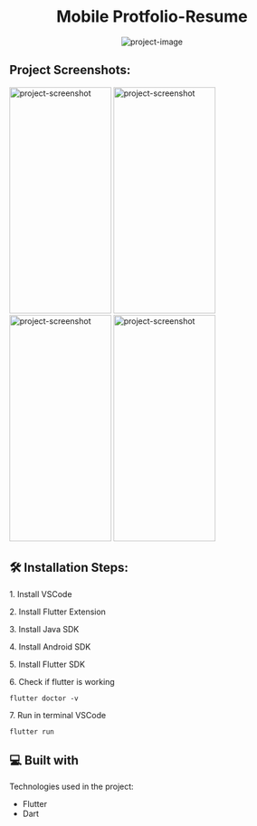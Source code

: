 <h1 align="center" id="title">Mobile Protfolio-Resume</h1>

<p align="center"><img src="https://socialify.git.ci/AbirAloulou/MobileResumeApp/image?description=1&amp;descriptionEditable=A%20mobile%20Application%20that%20represents%20my%20resume%20in%20a%20form%20of%20a%20portfolio.&amp;language=1&amp;name=1&amp;owner=1&amp;theme=Light" alt="project-image"></p>

<h2>Project Screenshots:</h2>
<div >
<img src="https://res.cloudinary.com/da4fhullk/image/upload/v1715524508/Resume%20mobile%20app/resume1_brx0en.jpg" alt="project-screenshot" width="180" height="400/">

<img src="https://res.cloudinary.com/da4fhullk/image/upload/v1715525528/Resume%20mobile%20app/Screenshot_20240512-154639_lplwhp.jpg" alt="project-screenshot" width="180" height="400/">

<img src="https://res.cloudinary.com/da4fhullk/image/upload/v1715524507/Resume%20mobile%20app/resume4_cqqzon.jpg" alt="project-screenshot" width="180" height="400/">

<img src="https://res.cloudinary.com/da4fhullk/image/upload/v1715525527/Resume%20mobile%20app/Screenshot_20240512-154618_nttg8t.jpg" alt="project-screenshot" width="180" height="400/">
</div>
<h2>🛠️ Installation Steps:</h2>

<p>1. Install VSCode</p>

<p>2. Install Flutter Extension</p>

<p>3. Install Java SDK</p>

<p>4. Install Android SDK</p>

<p>5. Install Flutter SDK</p>

<p>6. Check if flutter is working</p>

```
flutter doctor -v
```

<p>7. Run in terminal VSCode</p>

```
flutter run
```

  
  
<h2>💻 Built with</h2>

Technologies used in the project:

*   Flutter
*   Dart
